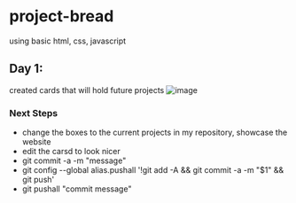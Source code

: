# project-bread
using basic html, css, javascript

## Day 1:
created cards that will hold future projects
![image](https://user-images.githubusercontent.com/66978846/228688447-09067caa-2c23-41f4-aec1-7a1199ab7da1.png)

### Next Steps
- change the boxes to the current projects in my repository, showcase the website
- edit the carsd to look nicer
- git commit -a -m "message"
- git config --global alias.pushall '!git add -A && git commit -a -m "$1" && git push'
- git pushall "commit message"
